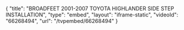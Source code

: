 {
    "title": "BROADFEET 2001-2007 TOYOTA HIGHLANDER SIDE STEP INSTALLATION",
    "type": "embed",
    "layout": "iframe-static",
    "videoId": "66268494",
    "url": "\/tvpembed\/66268494"
}